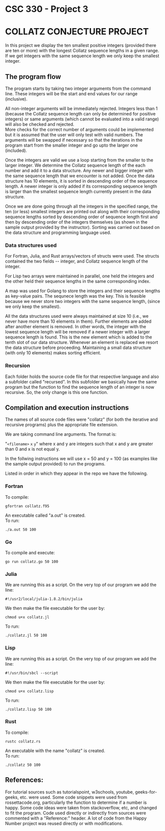 # CSC 330 - Project 3
# COLLATZ CONJECTURE PROJECT

In this project we display the ten smallest positive integers (provided there are ten or more) with the longest Collatz sequence lengths in a given range. If we get
integers with the same sequence length we only keep the smallest integer.


## The program flow

The program starts by taking two integer arguments from the command line. These integers will be the start and end values for our range (inclusive). 

All non-integer arguments will be immediately rejected. Integers less than 1 (because the Collatz sequence length can only be determined for positive integers)  or 
same arguments (which cannot be evaluated into a valid range) will also be checked and rejected.  
More checks for the correct number of arguments could be implemented but it is assumed that the user will only test with valid numbers. The arguments will be swapped if necessary so that the iterations in the program start from the smaller integer and go upto the larger one (included).

Once the integers are valid we use a loop starting from the smaller to the larger integer. We determine the Collatz sequence length of the each number and add it
to a data structure. Any newer and bigger integer with the same sequence length that we encounter is not added. Once the data structure has 10 elements, it is sorted
in descending order of the sequence length. A newer integer is only added if its corresponding sequence length is larger than the smallest sequence length currently
present in the data structure.  

Once we are done going through all the integers in the specified range, the ten (or less) smallest integers are printed out along with their corresponding 
sequence lengths sorted by descending order of sequence length first and then by descending order of the integers themselves (as shown in the sample output 
provided by the instructor). Sorting was carried out based on the data structure and programming language used. 

### Data structures used

For Fortran, Julia, and Rust arrays/vectors of structs were used. The structs contained the two fields -- integer, and Collatz sequence length of the integer.

For Lisp two arrays were maintained in parallel, one held the integers and the other held their sequence lengths in the same corresponding index. 

A  map was used for Golang to store the integers and their sequence lengths as key-value pairs. The sequnece length was the key. This is feasible because
we never store two integers with the same sequence length, (since we only keep the smallest). 

All the data structures used were always maintained at size 10 (i.e., we never have more than 10 elements in them). Further elements are added after another 
element is removed. In other words, the integer with the lowest sequence length will be removed if a newer integer with a larger sequence length is found. 
This is the new element which is added to the tenth slot of our data structure. Whenever an element is replaced we resort the data structure before proceeding.
Maintaining a small data structure (with only 10 elements) makes sorting efficient.

### Recursion

Each folder holds the source code file for that respective language and also a subfolder called "recursed". In this subfolder we basically have the same 
program but the function to find the sequence length of an integer is now recursive. So, the only change is this one function.

## Compilation and execution instructions

The names of all source code files were "collatz" (for both the iterative and recursive programs) plus the appropriate file extension.

We are taking command line arguments. The format is: <br>

"`<filename>` `x` `y`" where x and y are integers such that x and y are greater than 0 and x is not equal y.


In the follwing instructions we will use x = 50 and y = 100 (as examples like the sample output provided) to run the programs.  

Listed in order in which they appear in the repo we have the following.


### Fortran
To compile:
```
gfortran collatz.f95
```
An executable called "a.out" is created.<br>
To run:
```
./a.out 50 100
```

### Go
To compile and execute:
```
go run collatz.go 50 100
```

### Julia 
We are running this as a script.
On the very top of our program we add the line:
```
#!/usr2/local/julia-1.8.2/bin/julia
```
We then make the file executable for the user by:
```
chmod u+x collatz.jl
```
To run:
```
./collatz.jl 50 100
```

### Lisp
We are running this as a script.
On the very top of our program we add the line:
```
#!/usr/bin/sbcl --script
```
We then make the file executable for the user by:
```
chmod u+x collatz.lisp
```
To run:
```
./collatz.lisp 50 100
```

### Rust
To compile:
```
rustc collatz.rs 
```
An executable with the name "collatz" is created.<br>
To run:
```
./collatz 50 100
```

## References:
For tutorial sources such as tutorialspoint, w3schools, youtube, geeks-for-geeks, etc. were used.
Some code snippets were used from rossettacode.org, particularly the function to determine if a number is happy.
Some code ideas were taken from stackoverflow, etc, and changed to fit the program.
Code used directly or indirectly from sources were commented with a "Reference:" header.
A lot of code from the Happy Number project was reused directly or with modifications.

